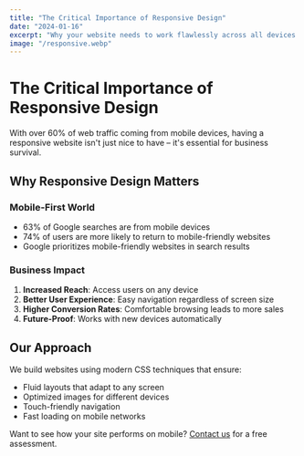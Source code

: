 ```yaml
---
title: "The Critical Importance of Responsive Design"
date: "2024-01-16"
excerpt: "Why your website needs to work flawlessly across all devices and screen sizes."
image: "/responsive.webp"
---
```


# The Critical Importance of Responsive Design

With over 60% of web traffic coming from mobile devices, having a responsive website isn't just nice to have – it's essential for business survival.

## Why Responsive Design Matters

### Mobile-First World
- 63% of Google searches are from mobile devices
- 74% of users are more likely to return to mobile-friendly websites
- Google prioritizes mobile-friendly websites in search results

### Business Impact
1. **Increased Reach**: Access users on any device
2. **Better User Experience**: Easy navigation regardless of screen size
3. **Higher Conversion Rates**: Comfortable browsing leads to more sales
4. **Future-Proof**: Works with new devices automatically

## Our Approach

We build websites using modern CSS techniques that ensure:
- Fluid layouts that adapt to any screen
- Optimized images for different devices
- Touch-friendly navigation
- Fast loading on mobile networks

Want to see how your site performs on mobile? [Contact us](/contact) for a free assessment.
